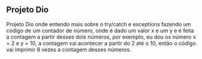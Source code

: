 ## Projeto Dio

Projeto Dio onde entendo mais sobre o try/catch e exceptions fazendo um código de um contador de número, onde é dado um valor x e um y e é feita a contagem a partir desses dois números, por exemplo, eu dou os número x = 2 e y = 10, a contagem vai acontecer a partir do 2 até o 10, então o código vai imprimir 8 vezes a contagem desses números.

